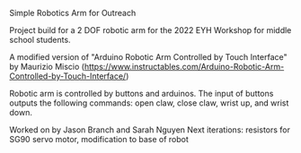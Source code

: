 Simple Robotics Arm for Outreach 

Project build for a 2 DOF robotic arm for the 2022 EYH Workshop for middle school students.

A modified version of "Arduino Robotic Arm Controlled by Touch Interface" by Maurizio Miscio (https://www.instructables.com/Arduino-Robotic-Arm-Controlled-by-Touch-Interface/)

Robotic arm is controlled by buttons and arduinos. The input of buttons outputs the following commands: open claw, close claw, wrist up, and wrist down. 

Worked on by Jason Branch and Sarah Nguyen 
Next iterations: resistors for SG90 servo motor, modification to base of robot
